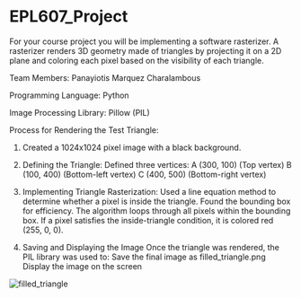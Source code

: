 # EPL607_Project
For your course project you will be implementing a software rasterizer. A rasterizer renders 3D geometry made of triangles by projecting it on a 2D plane and coloring each pixel based on the visibility of each triangle.


Team Members:
Panayiotis Marquez Charalambous

Programming Language:
Python

Image Processing Library:
Pillow (PIL)


Process for Rendering the Test Triangle:

1. Created a 1024x1024 pixel image with a black background.

2. Defining the Triangle:
Defined three vertices:
A (300, 100) (Top vertex)
B (100, 400) (Bottom-left vertex)
C (400, 500) (Bottom-right vertex)

3. Implementing Triangle Rasterization:
Used a line equation method to determine whether a pixel is inside the triangle.
Found the bounding box for efficiency.
The algorithm loops through all pixels within the bounding box.
If a pixel satisfies the inside-triangle condition, it is colored red (255, 0, 0).

4. Saving and Displaying the Image
Once the triangle was rendered, the PIL library was used to:
Save the final image as filled_triangle.png
Display the image on the screen

![filled_triangle](https://github.com/user-attachments/assets/48049536-dc58-44f3-9378-8c160c7e3a62)

